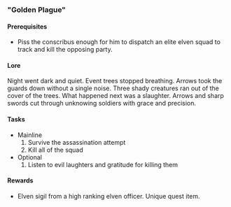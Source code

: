 ### "Golden Plague"
#### Prerequisites
  - Piss the conscribus enough for him to dispatch an elite
  elven squad to track and kill the opposing party.

#### Lore
  Night went dark and quiet. Event trees stopped breathing. Arrows
  took the guards down without a single noise. Three shady creatures
  ran out of the cover of the trees. What happened next was a slaughter.
  Arrows and sharp swords cut through unknowing soldiers with grace and
  precision.

#### Tasks
  * Mainline
    1. Survive the assassination attempt
    2. Kill all of the squad
  * Optional
    1. Listen to evil laughters and gratitude for killing them

#### Rewards
  * Elven sigil from a high ranking elven officer. Unique quest item.
